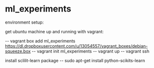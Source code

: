 ml_experiments
==============
environment setup:

get ubuntu machine up and running with vagrant:

-- vagrant box add ml_experiments https://dl.dropboxusercontent.com/u/13054557/vagrant_boxes/debian-squeeze.box
-- vagrant init ml_experiments
-- vagrant up
-- vagrant ssh

install sclilit-learn package
-- sudo apt-get install python-scikits-learn 

